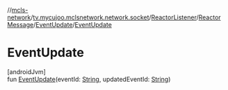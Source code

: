 //[mcls-network](../../../../../index.md)/[tv.mycujoo.mclsnetwork.network.socket](../../../index.md)/[ReactorListener](../../index.md)/[ReactorMessage](../index.md)/[EventUpdate](index.md)/[EventUpdate](-event-update.md)

# EventUpdate

[androidJvm]\
fun [EventUpdate](-event-update.md)(eventId: [String](https://kotlinlang.org/api/latest/jvm/stdlib/kotlin/-string/index.html), updatedEventId: [String](https://kotlinlang.org/api/latest/jvm/stdlib/kotlin/-string/index.html))
